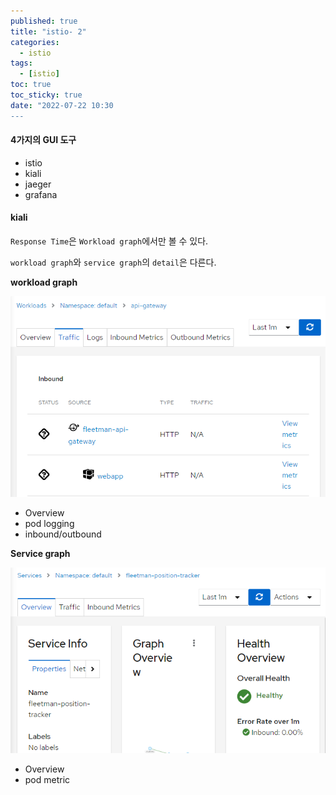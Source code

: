 ```yaml
---
published: true
title: "istio- 2"
categories:
  - istio
tags:
  - [istio]
toc: true
toc_sticky: true
date: "2022-07-22 10:30
---
```


#### 4가지의 GUI 도구

* istio
* kiali
* jaeger
* grafana

#### kiali

`Response Time`은 `Workload graph`에서만 볼 수 있다.

`workload graph`와 `service graph`의 `detail`은 다른다. 

**workload graph**

![image-20220722181404402](../../assets/images/posts/2022-07-22-post-istio-2/image-20220722181404402.png)

* Overview
* pod logging
* inbound/outbound

**Service graph**

![image-20220722181647798](../../assets/images/posts/2022-07-22-post-istio-2/image-20220722181647798.png)

* Overview
* pod metric
